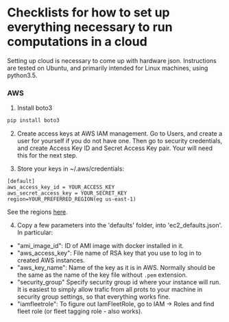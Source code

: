 # Checklists for how to set up everything necessary to run computations in a cloud

Setting up cloud is necessary to come up with hardware json.
Instructions are tested on Ubuntu, and primarily intended for Linux machines,
using python3.5. 

### AWS

1. Install boto3

```bash
pip install boto3
```

2. Create access keys at AWS IAM management. Go to Users, and create a 
user for yourself if you do not have one. Then go to security credentials,
and create Access Key ID and Secret Access Key pair. Your will need this 
for the next step.

3. Store your keys in ~/.aws/credentials:
```
[default]
aws_access_key_id = YOUR_ACCESS_KEY
aws_secret_access_key = YOUR_SECRET_KEY
region=YOUR_PREFERRED_REGION(eg us-east-1)
```

See the regions [here](http://docs.aws.amazon.com/general/latest/gr/rande.html#ec2_region).

4. Copy a few parameters into the 'defaults' folder, into 'ec2_defaults.json'.
In particular:

* "ami_image_id": ID of AMI image with docker installed in it.
* "aws_access_key": File name of RSA key that you use to log in 
to created AWS instances.
* "aws_key_name": Name of the key as it is in AWS. Normally should be 
the same as the name of the key file without `.pem` extension.
* "security_group" Specify security group id where your instance will run. 
It is easiest to simply allow trafic from all prots to your machine in
security group settings, so that everything works fine.
* "iamfleetrole": To figure out IamFleetRole, go to IAM -> Roles and find 
fleet role (or fleet tagging role - also works). 
